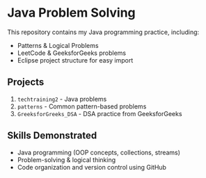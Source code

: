 # Java Problem Solving

This repository contains my Java programming practice, including:

- Patterns & Logical Problems
- LeetCode & GeeksforGeeks problems
- Eclipse project structure for easy import

## Projects

1. `techtraining2` - Java problems   
2. `patterns` - Common pattern-based problems  
3. `GreeksforGreeks_DSA` - DSA practice from GeeksforGeeks

## Skills Demonstrated

- Java programming (OOP concepts, collections, streams)  
- Problem-solving & logical thinking  
- Code organization and version control using GitHub
